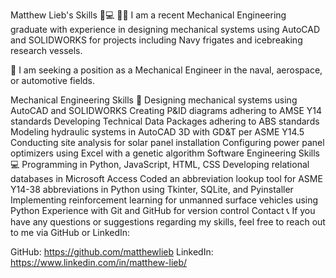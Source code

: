 Matthew Lieb's Skills 🔧💻
👨‍🎓 I am a recent Mechanical Engineering graduate with experience in designing mechanical systems using AutoCAD and SOLIDWORKS for projects including Navy frigates and icebreaking research vessels.

💼 I am seeking a position as a Mechanical Engineer in the naval, aerospace, or automotive fields.

Mechanical Engineering Skills 🔧
Designing mechanical systems using AutoCAD and SOLIDWORKS
Creating P&ID diagrams adhering to AMSE Y14 standards
Developing Technical Data Packages adhering to ABS standards
Modeling hydraulic systems in AutoCAD 3D with GD&T per ASME Y14.5
Conducting site analysis for solar panel installation
Configuring power panel optimizers using Excel with a genetic algorithm
Software Engineering Skills 💻
Programming in Python, JavaScript, HTML, CSS
Developing relational databases in Microsoft Access
Coded an abbreviation lookup tool for ASME Y14-38 abbreviations in Python using Tkinter, SQLite, and Pyinstaller
Implementing reinforcement learning for unmanned surface vehicles using Python
Experience with Git and GitHub for version control
Contact 📞
If you have any questions or suggestions regarding my skills, feel free to reach out to me via GitHub or LinkedIn:

GitHub: https://github.com/matthewlieb
LinkedIn: https://www.linkedin.com/in/matthew-lieb/
